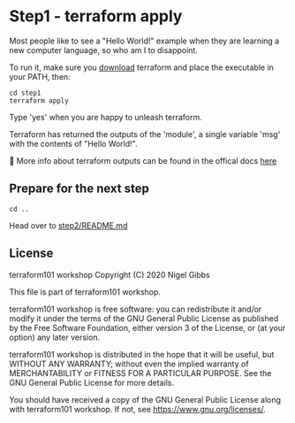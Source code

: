 # Step1 - terraform apply

Most people like to see a "Hello World!" example when they are learning a new computer language, so who am I to disappoint.

To run it, make sure you [download](https://www.terraform.io/downloads.html) terraform and place the executable in your PATH, then:

    cd step1
    terraform apply

Type 'yes' when you are happy to unleash terraform.

Terraform has returned the outputs of the 'module', a single variable 'msg' with the contents of "Hello World!".

:pencil: More info about terraform outputs can be found in the offical docs [here](https://www.terraform.io/docs/configuration/outputs.html)

## Prepare for the next step

    cd ..

Head over to [step2/README.md](/step2/README.md)

## License

terraform101 workshop
Copyright (C) 2020 Nigel Gibbs

This file is part of terraform101 workshop.

terraform101 workshop is free software: you can redistribute it and/or modify
it under the terms of the GNU General Public License as published by
the Free Software Foundation, either version 3 of the License, or
(at your option) any later version.

terraform101 workshop is distributed in the hope that it will be useful,
but WITHOUT ANY WARRANTY; without even the implied warranty of
MERCHANTABILITY or FITNESS FOR A PARTICULAR PURPOSE.  See the
GNU General Public License for more details.

You should have received a copy of the GNU General Public License
along with terraform101 workshop.  If not, see <https://www.gnu.org/licenses/>.
